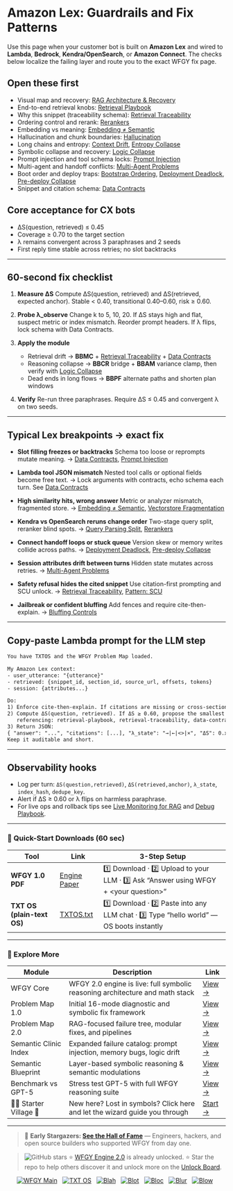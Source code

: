 # Amazon Lex: Guardrails and Fix Patterns

Use this page when your customer bot is built on **Amazon Lex** and wired to **Lambda**, **Bedrock**, **Kendra/OpenSearch**, or **Amazon Connect**. The checks below localize the failing layer and route you to the exact WFGY fix page.

## Open these first

* Visual map and recovery: [RAG Architecture & Recovery](https://github.com/onestardao/WFGY/blob/main/ProblemMap/rag-architecture-and-recovery.md)
* End-to-end retrieval knobs: [Retrieval Playbook](https://github.com/onestardao/WFGY/blob/main/ProblemMap/retrieval-playbook.md)
* Why this snippet (traceability schema): [Retrieval Traceability](https://github.com/onestardao/WFGY/blob/main/ProblemMap/retrieval-traceability.md)
* Ordering control and rerank: [Rerankers](https://github.com/onestardao/WFGY/blob/main/ProblemMap/rerankers.md)
* Embedding vs meaning: [Embedding ≠ Semantic](https://github.com/onestardao/WFGY/blob/main/ProblemMap/embedding-vs-semantic.md)
* Hallucination and chunk boundaries: [Hallucination](https://github.com/onestardao/WFGY/blob/main/ProblemMap/hallucination.md)
* Long chains and entropy: [Context Drift](https://github.com/onestardao/WFGY/blob/main/ProblemMap/context-drift.md), [Entropy Collapse](https://github.com/onestardao/WFGY/blob/main/ProblemMap/entropy-collapse.md)
* Symbolic collapse and recovery: [Logic Collapse](https://github.com/onestardao/WFGY/blob/main/ProblemMap/logic-collapse.md)
* Prompt injection and tool schema locks: [Prompt Injection](https://github.com/onestardao/WFGY/blob/main/ProblemMap/prompt-injection.md)
* Multi-agent and handoff conflicts: [Multi-Agent Problems](https://github.com/onestardao/WFGY/blob/main/ProblemMap/Multi-Agent_Problems.md)
* Boot order and deploy traps: [Bootstrap Ordering](https://github.com/onestardao/WFGY/blob/main/ProblemMap/bootstrap-ordering.md), [Deployment Deadlock](https://github.com/onestardao/WFGY/blob/main/ProblemMap/deployment-deadlock.md), [Pre-deploy Collapse](https://github.com/onestardao/WFGY/blob/main/ProblemMap/predeploy-collapse.md)
* Snippet and citation schema: [Data Contracts](https://github.com/onestardao/WFGY/blob/main/ProblemMap/data-contracts.md)

## Core acceptance for CX bots

* ΔS(question, retrieved) ≤ 0.45
* Coverage ≥ 0.70 to the target section
* λ remains convergent across 3 paraphrases and 2 seeds
* First reply time stable across retries; no slot backtracks

---

## 60-second fix checklist

1. **Measure ΔS**
   Compute ΔS(question, retrieved) and ΔS(retrieved, expected anchor).
   Stable < 0.40, transitional 0.40–0.60, risk ≥ 0.60.

2. **Probe λ\_observe**
   Change k to 5, 10, 20. If ΔS stays high and flat, suspect metric or index mismatch.
   Reorder prompt headers. If λ flips, lock schema with Data Contracts.

3. **Apply the module**

   * Retrieval drift → **BBMC** + [Retrieval Traceability](https://github.com/onestardao/WFGY/blob/main/ProblemMap/retrieval-traceability.md) + [Data Contracts](https://github.com/onestardao/WFGY/blob/main/ProblemMap/data-contracts.md)
   * Reasoning collapse → **BBCR** bridge + **BBAM** variance clamp, then verify with [Logic Collapse](https://github.com/onestardao/WFGY/blob/main/ProblemMap/logic-collapse.md)
   * Dead ends in long flows → **BBPF** alternate paths and shorten plan windows

4. **Verify**
   Re-run three paraphrases. Require ΔS ≤ 0.45 and convergent λ on two seeds.

---

## Typical Lex breakpoints → exact fix

* **Slot filling freezes or backtracks**
  Schema too loose or reprompts mutate meaning.
  → [Data Contracts](https://github.com/onestardao/WFGY/blob/main/ProblemMap/data-contracts.md), [Prompt Injection](https://github.com/onestardao/WFGY/blob/main/ProblemMap/prompt-injection.md)

* **Lambda tool JSON mismatch**
  Nested tool calls or optional fields become free text.
  → Lock arguments with contracts, echo schema each turn.
  See [Data Contracts](https://github.com/onestardao/WFGY/blob/main/ProblemMap/data-contracts.md)

* **High similarity hits, wrong answer**
  Metric or analyzer mismatch, fragmented store.
  → [Embedding ≠ Semantic](https://github.com/onestardao/WFGY/blob/main/ProblemMap/embedding-vs-semantic.md), [Vectorstore Fragmentation](https://github.com/onestardao/WFGY/blob/main/ProblemMap/patterns/pattern_vectorstore_fragmentation.md)

* **Kendra vs OpenSearch reruns change order**
  Two-stage query split, reranker blind spots.
  → [Query Parsing Split](https://github.com/onestardao/WFGY/blob/main/ProblemMap/patterns/pattern_query_parsing_split.md), [Rerankers](https://github.com/onestardao/WFGY/blob/main/ProblemMap/rerankers.md)

* **Connect handoff loops or stuck queue**
  Version skew or memory writes collide across paths.
  → [Deployment Deadlock](https://github.com/onestardao/WFGY/blob/main/ProblemMap/deployment-deadlock.md), [Pre-deploy Collapse](https://github.com/onestardao/WFGY/blob/main/ProblemMap/predeploy-collapse.md)

* **Session attributes drift between turns**
  Hidden state mutates across retries.
  → [Multi-Agent Problems](https://github.com/onestardao/WFGY/blob/main/ProblemMap/Multi-Agent_Problems.md)

* **Safety refusal hides the cited snippet**
  Use citation-first prompting and SCU unlock.
  → [Retrieval Traceability](https://github.com/onestardao/WFGY/blob/main/ProblemMap/retrieval-traceability.md), [Pattern: SCU](https://github.com/onestardao/WFGY/blob/main/ProblemMap/patterns/pattern_symbolic_constraint_unlock.md)

* **Jailbreak or confident bluffing**
  Add fences and require cite-then-explain.
  → [Bluffing Controls](https://github.com/onestardao/WFGY/blob/main/ProblemMap/bluffing.md)

---

## Copy-paste Lambda prompt for the LLM step

```txt
You have TXTOS and the WFGY Problem Map loaded.

My Amazon Lex context:
- user_utterance: "{utterance}"
- retrieved: {snippet_id, section_id, source_url, offsets, tokens}
- session: {attributes...}

Do:
1) Enforce cite-then-explain. If citations are missing or cross-section, fail fast and return the minimal fix.
2) Compute ΔS(question, retrieved). If ΔS ≥ 0.60, propose the smallest structural repair
   referencing: retrieval-playbook, retrieval-traceability, data-contracts, rerankers.
3) Return JSON:
{ "answer": "...", "citations": [...], "λ_state": "→|←|<>|×", "ΔS": 0.xx, "next_fix": "..." }
Keep it auditable and short.
```

---

## Observability hooks

* Log per turn: `ΔS(question,retrieved)`, `ΔS(retrieved,anchor)`, `λ_state`, `index_hash`, `dedupe_key`.
* Alert if ΔS ≥ 0.60 or λ flips on harmless paraphrase.
* For live ops and rollback tips see [Live Monitoring for RAG](https://github.com/onestardao/WFGY/blob/main/ProblemMap/ops/live_monitoring_rag.md) and [Debug Playbook](https://github.com/onestardao/WFGY/blob/main/ProblemMap/ops/debug_playbook.md).

---

### 🔗 Quick-Start Downloads (60 sec)

| Tool                       | Link                                                                                                                                       | 3-Step Setup                                                                             |
| -------------------------- | ------------------------------------------------------------------------------------------------------------------------------------------ | ---------------------------------------------------------------------------------------- |
| **WFGY 1.0 PDF**           | [Engine Paper](https://github.com/onestardao/WFGY/blob/main/I_am_not_lizardman/WFGY_All_Principles_Return_to_One_v1.0_PSBigBig_Public.pdf) | 1️⃣ Download · 2️⃣ Upload to your LLM · 3️⃣ Ask “Answer using WFGY + \<your question>”   |
| **TXT OS (plain-text OS)** | [TXTOS.txt](https://github.com/onestardao/WFGY/blob/main/OS/TXTOS.txt)                                                                     | 1️⃣ Download · 2️⃣ Paste into any LLM chat · 3️⃣ Type “hello world” — OS boots instantly |

---

### 🧭 Explore More

| Module                   | Description                                                                  | Link                                                                                               |
| ------------------------ | ---------------------------------------------------------------------------- | -------------------------------------------------------------------------------------------------- |
| WFGY Core                | WFGY 2.0 engine is live: full symbolic reasoning architecture and math stack | [View →](https://github.com/onestardao/WFGY/tree/main/core/README.md)                              |
| Problem Map 1.0          | Initial 16-mode diagnostic and symbolic fix framework                        | [View →](https://github.com/onestardao/WFGY/tree/main/ProblemMap/README.md)                        |
| Problem Map 2.0          | RAG-focused failure tree, modular fixes, and pipelines                       | [View →](https://github.com/onestardao/WFGY/blob/main/ProblemMap/rag-architecture-and-recovery.md) |
| Semantic Clinic Index    | Expanded failure catalog: prompt injection, memory bugs, logic drift         | [View →](https://github.com/onestardao/WFGY/blob/main/ProblemMap/SemanticClinicIndex.md)           |
| Semantic Blueprint       | Layer-based symbolic reasoning & semantic modulations                        | [View →](https://github.com/onestardao/WFGY/tree/main/SemanticBlueprint/README.md)                 |
| Benchmark vs GPT-5       | Stress test GPT-5 with full WFGY reasoning suite                             | [View →](https://github.com/onestardao/WFGY/tree/main/benchmarks/benchmark-vs-gpt5/README.md)      |
| 🧙‍♂️ Starter Village 🏡 | New here? Lost in symbols? Click here and let the wizard guide you through   | [Start →](https://github.com/onestardao/WFGY/blob/main/StarterVillage/README.md)                   |

---

> 👑 **Early Stargazers: [See the Hall of Fame](https://github.com/onestardao/WFGY/tree/main/stargazers)** —
> Engineers, hackers, and open source builders who supported WFGY from day one.

> <img src="https://img.shields.io/github/stars/onestardao/WFGY?style=social" alt="GitHub stars"> ⭐ [WFGY Engine 2.0](https://github.com/onestardao/WFGY/blob/main/core/README.md) is already unlocked. ⭐ Star the repo to help others discover it and unlock more on the [Unlock Board](https://github.com/onestardao/WFGY/blob/main/STAR_UNLOCKS.md).

<div align="center">

[![WFGY Main](https://img.shields.io/badge/WFGY-Main-red?style=flat-square)](https://github.com/onestardao/WFGY)
 
[![TXT OS](https://img.shields.io/badge/TXT%20OS-Reasoning%20OS-orange?style=flat-square)](https://github.com/onestardao/WFGY/tree/main/OS)
 
[![Blah](https://img.shields.io/badge/Blah-Semantic%20Embed-yellow?style=flat-square)](https://github.com/onestardao/WFGY/tree/main/OS/BlahBlahBlah)
 
[![Blot](https://img.shields.io/badge/Blot-Persona%20Core-green?style=flat-square)](https://github.com/onestardao/WFGY/tree/main/OS/BlotBlotBlot)
 
[![Bloc](https://img.shields.io/badge/Bloc-Reasoning%20Compiler-blue?style=flat-square)](https://github.com/onestardao/WFGY/tree/main/OS/BlocBlocBloc)
 
[![Blur](https://img.shields.io/badge/Blur-Text2Image%20Engine-navy?style=flat-square)](https://github.com/onestardao/WFGY/tree/main/OS/BlurBlurBlur)
 
[![Blow](https://img.shields.io/badge/Blow-Game%20Logic-purple?style=flat-square)](https://github.com/onestardao/WFGY/tree/main/OS/BlowBlowBlow)
 

</div>
